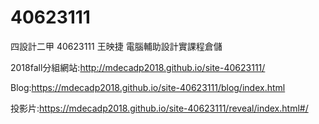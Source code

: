 # 40623111
四設計二甲 40623111 王映捷 電腦輔助設計實課程倉儲


2018fall分組網站:http://mdecadp2018.github.io/site-40623111/

Blog:https://mdecadp2018.github.io/site-40623111/blog/index.html

投影片:https://mdecadp2018.github.io/site-40623111/reveal/index.html#/
